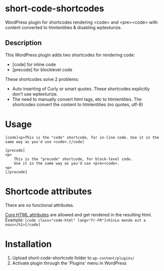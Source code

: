 short-code-shortcodes
=====================

WordPress plugin for shortcodes rendering &lt;code> and &lt;pre>&lt;code> with content converted to htmlentities &amp; disabling wptexturize.

Description
--------------------------------------

This WordPress plugin adds two shortcodes for rendering code:

-   [code] for inline code
-   [precode] for blocklevel code

These shortcodes solve 2 problems:

* Auto inserting of Curly or smart quotes. These shortcodes explicitly don't use wptexturize.
* The need to manually convert html tags, etc to htmlentities. The shortcodes convert the content to htmlentities (no quotes, utf-8)

# Usage
`[code]<p>This is the "code" shortcode, for in-line code. Use it in the same way as you'd use <code>.[/code]`

    [precode]
    <p>
        This is the "precode" shortcode, for block-level code.
        Use it in the same way as you'd use <pre><code>.
    <p>
    [/precode]

# Shortcode attributes
There are no functional attributes. 

[Core HTML attributes](http://www.w3.org/wiki/HTML/Attributes/_Global#Core_Attributes) are allowed and get rendered in the resulting html. Example:
`[code class="code-html" lang="fr-FR"]<h1>Le monde est a nous</h1>[/code]`

# Installation
1. Upload short-code-shortcode folder to `wp-content/plugins/`
1. Activate plugin through the 'Plugins' menu in WordPress